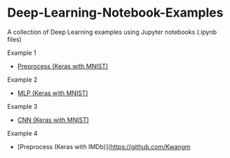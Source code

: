 # Deep-Learning-Notebook-Examples
A collection of Deep Learning examples using Jupyter notebooks (.ipynb files)

Example 1
- [Preprocess (Keras with MNIST)](https://github.com/Kwangmyong/DeepLearn-Jupyter-Examples/blob/master/Keras_MNIST_Preprocess.ipynb)

Example 2
- [MLP (Keras with MNIST)](https://github.com/Kwangmyong/DeepLearn-Jupyter-Examples/blob/master/Keras_MNIST_MLP.ipynb)

Example 3
- [CNN (Keras with MNIST)](https://github.com/Kwangmyong/DeepLearn-Jupyter-Examples/blob/master/Keras_MNIST_CNN.ipynb)

Example 4
- [Preprocess (Keras with IMDb)](https://github.com/Kwangm